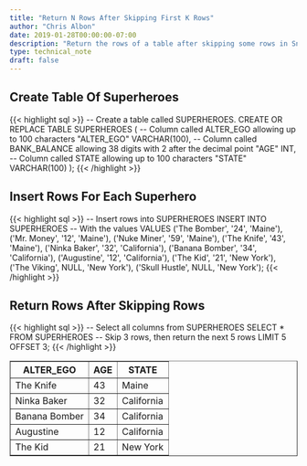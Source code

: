 ```yaml
---
title: "Return N Rows After Skipping First K Rows"
author: "Chris Albon"
date: 2019-01-28T00:00:00-07:00
description: "Return the rows of a table after skipping some rows in Snowflake using SQL."
type: technical_note
draft: false
---
```


## Create Table Of Superheroes

{{< highlight sql >}}
-- Create a table called SUPERHEROES.
CREATE OR REPLACE TABLE SUPERHEROES (
  -- Column called ALTER_EGO allowing up to 100 characters
  "ALTER_EGO" VARCHAR(100),
  -- Column called BANK_BALANCE allowing 38 digits with 2 after the decimal point
  "AGE" INT,
  -- Column called STATE allowing up to 100 characters
  "STATE" VARCHAR(100)
);
{{< /highlight >}}

## Insert Rows For Each Superhero

{{< highlight sql >}}
-- Insert rows into SUPERHEROES
INSERT INTO SUPERHEROES 
    -- With the values
    VALUES
    ('The Bomber', '24', 'Maine'),
    ('Mr. Money', '12', 'Maine'),
    ('Nuke Miner', '59', 'Maine'),
    ('The Knife', '43', 'Maine'),
    ('Ninka Baker', '32', 'California'),
    ('Banana Bomber', '34', 'California'),
    ('Augustine', '12', 'California'),
    ('The Kid', '21', 'New York'),
    ('The Viking', NULL, 'New York'),
    ('Skull Hustle', NULL, 'New York');
{{< /highlight >}}

## Return Rows After Skipping Rows

{{< highlight sql >}}
-- Select all columns from SUPERHEROES
SELECT * FROM SUPERHEROES
-- Skip 3 rows, then return the next 5 rows
LIMIT 5 OFFSET 3;
{{< /highlight >}}
<table border=1>
    <thead>
        <tr>
            <th>ALTER_EGO</th>
            <th>AGE</th>
            <th>STATE</th>
        </tr>
    </thead>
    <tbody>
        <tr>
            <td>The Knife</td>
            <td>43</td>
            <td>Maine</td>
        </tr>
        <tr>
            <td>Ninka Baker</td>
            <td>32</td>
            <td>California</td>
        </tr>
        <tr>
            <td>Banana Bomber</td>
            <td>34</td>
            <td>California</td>
        </tr>
        <tr>
            <td>Augustine</td>
            <td>12</td>
            <td>California</td>
        </tr>
        <tr>
            <td>The Kid</td>
            <td>21</td>
            <td>New York</td>
        </tr>
    </tbody>
</table>